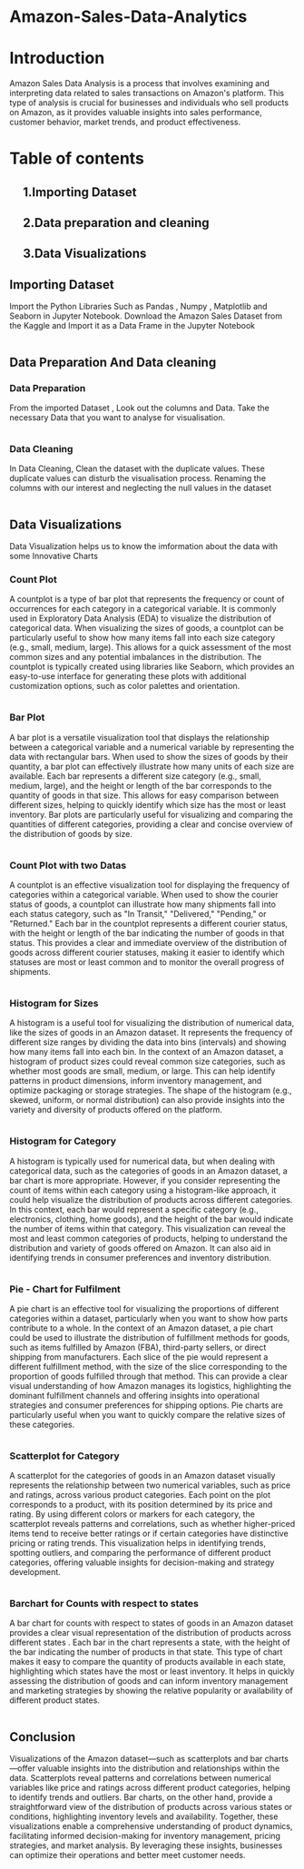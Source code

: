 # Amazon-Sales-Data-Analytics
<h1>Introduction</h1>
<p>Amazon Sales Data Analysis is a process that involves examining and interpreting data related to sales transactions on Amazon's platform. This type of analysis is crucial for businesses and individuals who sell products on Amazon, as it provides valuable insights into sales performance, customer behavior, market trends, and product effectiveness.</p>
<h1>Table of contents</h1>
<ol><h2> 1.Importing Dataset</h2>
<h2>2.Data preparation and cleaning</h2>
<h2>3.Data Visualizations</h2></ol>
<h2>Importing Dataset </h2>
<p>Import the Python Libraries Such as Pandas , Numpy , Matplotlib and Seaborn in Jupyter Notebook. Download the Amazon Sales Dataset from the Kaggle and Import it as a Data Frame in the Jupyter Notebook</p>
<img src="">
<h2>Data Preparation And Data cleaning </h2>
<H3>Data Preparation</H3>
<P>From the imported Dataset , Look out the columns and Data. Take the necessary Data that you want to analyse for visualisation.</P>
<img src="">
<h3>Data Cleaning</h3>
<p>In Data Cleaning, Clean the dataset with the duplicate values. These duplicate values can disturb the visualisation process. Renaming the columns with our interest and neglecting the null values in the dataset</p>
<img src="">
<h2>Data Visualizations</h2>
<p>Data Visualization helps us to know the imformation about the data with some Innovative Charts </p>
<h3>Count Plot</h3>
<p>A countplot is a type of bar plot that represents the frequency or count of occurrences for each category in a categorical variable. It is commonly used in Exploratory Data Analysis (EDA) to visualize the distribution of categorical data. When visualizing the sizes of goods, a countplot can be particularly useful to show how many items fall into each size category (e.g., small, medium, large). This allows for a quick assessment of the most common sizes and any potential imbalances in the distribution. The countplot is typically created using libraries like Seaborn, which provides an easy-to-use interface for generating these plots with additional customization options, such as color palettes and orientation.</p>
<img src="">
<h3>Bar Plot</h3>
<p>A bar plot is a versatile visualization tool that displays the relationship between a categorical variable and a numerical variable by representing the data with rectangular bars. When used to show the sizes of goods by their quantity, a bar plot can effectively illustrate how many units of each size are available. Each bar represents a different size category (e.g., small, medium, large), and the height or length of the bar corresponds to the quantity of goods in that size. This allows for easy comparison between different sizes, helping to quickly identify which size has the most or least inventory. Bar plots are particularly useful for visualizing and comparing the quantities of different categories, providing a clear and concise overview of the distribution of goods by size.</p>
<img src="">
<h3> Count Plot with two Datas </h3>
<p>A countplot is an effective visualization tool for displaying the frequency of categories within a categorical variable. When used to show the courier status of goods, a countplot can illustrate how many shipments fall into each status category, such as "In Transit," "Delivered," "Pending," or "Returned." Each bar in the countplot represents a different courier status, with the height or length of the bar indicating the number of goods in that status. This provides a clear and immediate overview of the distribution of goods across different courier statuses, making it easier to identify which statuses are most or least common and to monitor the overall progress of shipments. </p>
<img src="">
<h3> Histogram for Sizes </h3>
<p>A histogram is a useful tool for visualizing the distribution of numerical data, like the sizes of goods in an Amazon dataset. It represents the frequency of different size ranges by dividing the data into bins (intervals) and showing how many items fall into each bin. In the context of an Amazon dataset, a histogram of product sizes could reveal common size categories, such as whether most goods are small, medium, or large. This can help identify patterns in product dimensions, inform inventory management, and optimize packaging or storage strategies. The shape of the histogram (e.g., skewed, uniform, or normal distribution) can also provide insights into the variety and diversity of products offered on the platform.</p>
<img src="">
<h3>Histogram for Category </h3>
<p>A histogram is typically used for numerical data, but when dealing with categorical data, such as the categories of goods in an Amazon dataset, a bar chart is more appropriate. However, if you consider representing the count of items within each category using a histogram-like approach, it could help visualize the distribution of products across different categories.
In this context, each bar would represent a specific category (e.g., electronics, clothing, home goods), and the height of the bar would indicate the number of items within that category. This visualization can reveal the most and least common categories of products, helping to understand the distribution and variety of goods offered on Amazon. It can also aid in identifying trends in consumer preferences and inventory distribution.</p>
<img src="">
<h3>Pie - Chart for Fulfilment</h3>
<p>A pie chart is an effective tool for visualizing the proportions of different categories within a dataset, particularly when you want to show how parts contribute to a whole. In the context of an Amazon dataset, a pie chart could be used to illustrate the distribution of fulfillment methods for goods, such as items fulfilled by Amazon (FBA), third-party sellers, or direct shipping from manufacturers.
Each slice of the pie would represent a different fulfillment method, with the size of the slice corresponding to the proportion of goods fulfilled through that method. This can provide a clear visual understanding of how Amazon manages its logistics, highlighting the dominant fulfillment channels and offering insights into operational strategies and consumer preferences for shipping options. Pie charts are particularly useful when you want to quickly compare the relative sizes of these categories.</p>
<img src="">
<h3>Scatterplot for Category </h3>
<P>A scatterplot for the categories of goods in an Amazon dataset visually represents the relationship between two numerical variables, such as price and ratings, across various product categories. Each point on the plot corresponds to a product, with its position determined by its price and rating. By using different colors or markers for each category, the scatterplot reveals patterns and correlations, such as whether higher-priced items tend to receive better ratings or if certain categories have distinctive pricing or rating trends. This visualization helps in identifying trends, spotting outliers, and comparing the performance of different product categories, offering valuable insights for decision-making and strategy development.</P>
<img src="">
<h3>Barchart for Counts with respect to states </h3>
<p>A bar chart for counts with respect to states of goods in an Amazon dataset provides a clear visual representation of the distribution of products across different states . Each bar in the chart represents a state, with the height of the bar indicating the number of products in that state. This type of chart makes it easy to compare the quantity of products available in each state, highlighting which states have the most or least inventory. It helps in quickly assessing the distribution of goods and can inform inventory management and marketing strategies by showing the relative popularity or availability of different product states.</p>
<img src="">

<h2>Conclusion</h2>
<p> Visualizations of the Amazon dataset—such as scatterplots and bar charts—offer valuable insights into the distribution and relationships within the data. Scatterplots reveal patterns and correlations between numerical variables like price and ratings across different product categories, helping to identify trends and outliers. Bar charts, on the other hand, provide a straightforward view of the distribution of products across various states or conditions, highlighting inventory levels and availability. Together, these visualizations enable a comprehensive understanding of product dynamics, facilitating informed decision-making for inventory management, pricing strategies, and market analysis. By leveraging these insights, businesses can optimize their operations and better meet customer needs.</p>

